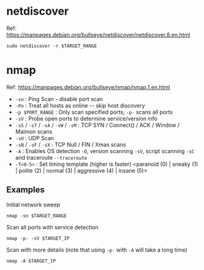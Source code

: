 # netdiscover
Ref: <https://manpages.debian.org/bullseye/netdiscover/netdiscover.8.en.html>
```console
sudo netdiscover -r $TARGET_RANGE
```
# nmap
Ref: <https://manpages.debian.org/bullseye/nmap/nmap.1.en.html>

- `-sn` : Ping Scan - disable port scan
- `-Pn` : Treat all hosts as online -- skip host discovery
- `-p $PORT_RANGE` : Only scan specified ports; `-p-` scans all ports
- `-sV` : Probe open ports to determine service/version info
- `-sS` / `-sT` / `-sA` / `-sW` / `-sM` : TCP SYN / Connect() / ACK / Window / Maimon scans
- `-sU` : UDP Scan
- `-sN` / `-sF` / `-sX` : TCP Null / FIN / Xmas scans
- `-A` : Enables OS detection `-O`, version scanning `-sV`, script scanning `-sC` and traceroute `--traceroute`
- `-T<0-5>` : Set timing template (higher is faster) <paranoid (0) | sneaky (1) | polite (2) | normal (3) | aggressive (4) | insane (5)>

## Examples
Initial network sweep
```console
nmap -sn $TARGET_RANGE
```
Scan all ports with service detection
```console
nmap -p- -sV $TARGET_IP
```
Scan with more details (note that using `-p-` with `-A` will take a long time)
```console
nmap -A $TARGET_IP
```
